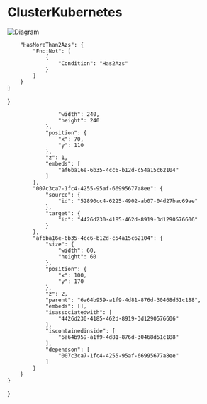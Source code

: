 # ClusterKubernetes

![Diagram](https://github.com/DiegoJimenez14/ClusterKubernetes/assets/115049957/05d6a7e6-ec58-4dec-acf9-14c946788f7c)


        "HasMoreThan2Azs": {
            "Fn::Not": [
                {
                    "Condition": "Has2Azs"
                }
            ]
        }
    }
}

                    "width": 240,
                    "height": 240
                },
                "position": {
                    "x": 70,
                    "y": 110
                },
                "z": 1,
                "embeds": [
                    "af6ba16e-6b35-4cc6-b12d-c54a15c62104"
                ]
            },
            "007c3ca7-1fc4-4255-95af-66995677a8ee": {
                "source": {
                    "id": "52890cc4-6225-4902-ab07-04d27bac69ae"
                },
                "target": {
                    "id": "4426d230-4185-462d-8919-3d1290576606"
                }
            },
            "af6ba16e-6b35-4cc6-b12d-c54a15c62104": {
                "size": {
                    "width": 60,
                    "height": 60
                },
                "position": {
                    "x": 100,
                    "y": 170
                },
                "z": 2,
                "parent": "6a64b959-a1f9-4d81-876d-30468d51c188",
                "embeds": [],
                "isassociatedwith": [
                    "4426d230-4185-462d-8919-3d1290576606"
                ],
                "iscontainedinside": [
                    "6a64b959-a1f9-4d81-876d-30468d51c188"
                ],
                "dependson": [
                    "007c3ca7-1fc4-4255-95af-66995677a8ee"
                ]
            }
        }
    }
}
